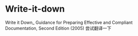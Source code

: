 # Write-it-down
Write it Down_ Guidance for Preparing Effective and Compliant Documentation, Second Edition (2005)
尝试翻译一下
